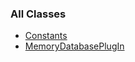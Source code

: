 ### All Classes

-   [Constants](org/apache/struts/apps/scriptingmailreader/Constants.html.md)
-   [MemoryDatabasePlugIn](org/apache/struts/apps/scriptingmailreader/plugin/MemoryDatabasePlugIn.html.md)

